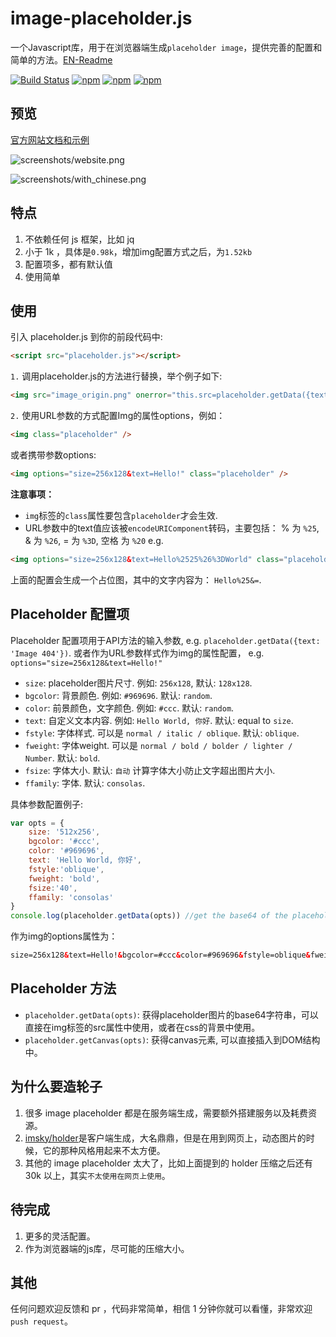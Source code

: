 # image-placeholder.js

一个Javascript库，用于在浏览器端生成`placeholder image`，提供完善的配置和简单的方法。[EN-Readme](README.md)

[![Build Status](https://travis-ci.org/hustcc/placeholder.js.svg?branch=master)](https://travis-ci.org/hustcc/placeholder.js) [![npm](https://img.shields.io/npm/v/placeholder.js.svg?style=flat-square)](https://www.npmjs.com/package/placeholder.js) [![npm](https://img.shields.io/npm/dt/placeholder.js.svg?style=flat-square)](https://www.npmjs.com/package/placeholder.js) [![npm](https://img.shields.io/npm/l/placeholder.js.svg?style=flat-square)](https://www.npmjs.com/package/placeholder.js)

## 预览

[官方网站文档和示例](http://placeholder.cn)

![screenshots/website.png](https://raw.githubusercontent.com/hustcc/placeholder.js/master/screenshots/website.png)

![screenshots/with_chinese.png](https://raw.githubusercontent.com/hustcc/placeholder.js/master/screenshots/with_chinese.png)


## 特点

1. 不依赖任何 js 框架，比如 jq
2. 小于 1k ，具体是`0.98k`，增加img配置方式之后，为`1.52kb`
3. 配置项多，都有默认值
4. 使用简单


## 使用

引入 placeholder.js 到你的前段代码中:

```html
<script src="placeholder.js"></script>
```

`1.` 调用placeholder.js的方法进行替换，举个例子如下:

```html
<img src="image_origin.png" onerror="this.src=placeholder.getData({text: 'Image 404'})">
```

`2.` 使用URL参数的方式配置Img的属性options，例如：

```html
<img class="placeholder" />
```

或者携带参数options:

```html
<img options="size=256x128&text=Hello!" class="placeholder" />
```

**注意事项：**

 - `img`标签的`class`属性要包含`placeholder`才会生效.
 - URL参数中的text值应该被`encodeURIComponent`转码，主要包括： % 为 `%25`, & 为 `%26`, = 为 `%3D`, 空格 为 `%20` e.g. 
 
```html
<img options="size=256x128&text=Hello%2525%26%3DWorld" class="placeholder">
```

上面的配置会生成一个占位图，其中的文字内容为： `Hello%25&=`.


## Placeholder 配置项

Placeholder 配置项用于API方法的输入参数, e.g. `placeholder.getData({text: 'Image 404'})`. 或者作为URL参数样式作为img的属性配置， e.g. `options="size=256x128&text=Hello!"`

* `size`: placeholder图片尺寸. 例如: `256x128`, 默认: `128x128`.
* `bgcolor`: 背景颜色. 例如: `#969696`. 默认: `random`.
* `color`: 前景颜色，文字颜色. 例如: `#ccc`. 默认: `random`.
* `text`: 自定义文本内容. 例如: `Hello World, 你好`. 默认: equal to `size`.
* `fstyle`: 字体样式. 可以是 `normal / italic / oblique`. 默认: `oblique`.
* `fweight`: 字体weight. 可以是 `normal / bold / bolder / lighter / Number`. 默认: `bold`.
* `fsize`: 字体大小. 默认: `自动` 计算字体大小防止文字超出图片大小.
* `ffamily`: 字体. 默认: `consolas`.

具体参数配置例子:

```javascript
var opts = {
  	size: '512x256',
	bgcolor: '#ccc', 
	color: '#969696',
	text: 'Hello World, 你好',
	fstyle:'oblique',
	fweight: 'bold',
	fsize:'40',
	ffamily: 'consolas'
}
console.log(placeholder.getData(opts)) //get the base64 of the placeholder image.
```

作为img的options属性为：

```html
size=256x128&text=Hello!&bgcolor=#ccc&color=#969696&fstyle=oblique&fweight=bold&fsize=40&ffamily=consolas
```


## Placeholder 方法

* `placeholder.getData(opts)`: 获得placeholder图片的base64字符串，可以直接在img标签的src属性中使用，或者在css的背景中使用。
* `placeholder.getCanvas(opts)`: 获得canvas元素, 可以直接插入到DOM结构中。


## 为什么要造轮子

1. 很多 image placeholder 都是在服务端生成，需要额外搭建服务以及耗费资源。
2. [imsky/holder]( https://github.com/imsky/holder)是客户端生成，大名鼎鼎，但是在用到网页上，动态图片的时候，它的那种风格用起来不太方便。
3. 其他的 image placeholder 太大了，比如上面提到的 holder 压缩之后还有 30k 以上，其实`不太使用在网页上使用`。


## 待完成

1. 更多的灵活配置。
2. 作为浏览器端的js库，尽可能的压缩大小。


## 其他

任何问题欢迎反馈和 pr ，代码非常简单，相信 1 分钟你就可以看懂，非常欢迎`push request`。